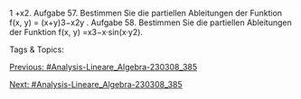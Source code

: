 1 +x2.
Aufgabe 57. Bestimmen Sie die partiellen Ableitungen der Funktion
f(x, y) = (x+y)3−x2y .
Aufgabe 58. Bestimmen Sie die partiellen Ableitungen der Funktion
f(x, y) =x3−x·sin(x·y2).

   Tags & Topics:
   

[Previous: #Analysis-Lineare_Algebra-230308_385](Analysis-Lineare_Algebra-230308_385.md)

[Next: #Analysis-Lineare_Algebra-230308_385](Analysis-Lineare_Algebra-230308_385.md)